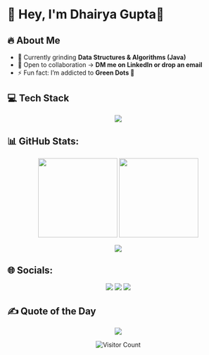 # 💫 Hey, I'm Dhairya Gupta👋

## 🔥 About Me
- 🔭 Currently grinding **Data Structures & Algorithms (Java)**
- 🤝 Open to collaboration → **DM me on LinkedIn or drop an email**
- ⚡ Fun fact: I’m addicted to **Green Dots 💚**


## 💻 Tech Stack
<p align="center">
  <img src="https://skillicons.dev/icons?i=java,c,python,git,github" />
</p>


## 📊 GitHub Stats:
<p align="center">
  <img src="https://github-readme-stats.vercel.app/api?username=Dhairya329&theme=tokyonight&show_icons=true&hide_border=true&count_private=false" height="180"/>
  <img src="https://github-readme-stats.vercel.app/api/top-langs/?username=Dhairya329&theme=tokyonight&layout=compact&hide_border=true" height="180"/>
</p>
<p align="center">
  <img src="https://nirzak-streak-stats.vercel.app?user=Dhairya329&theme=tokyonight&hide_border=true" />
</p>


## 🌐 Socials:
<p align="center">
  <a href="https://linkedin.com/in/https://www.linkedin.com/in/dhairya-gupta-55153a30b/"><img src="https://img.shields.io/badge/-LinkedIn-0A66C2?style=for-the-badge&logo=linkedin&logoColor=white"/></a>
  <a href="https://instagram.com/guptaa.dhairya_329"><img src="https://img.shields.io/badge/-Instagram-E4405F?style=for-the-badge&logo=instagram&logoColor=white"/></a>
  <a href="mailto:dhairyagupta329@gmail.com"><img src="https://img.shields.io/badge/-Email-D14836?style=for-the-badge&logo=gmail&logoColor=white"/></a>
</p>


## ✍️ Quote of the Day
<p align="center">
  <img src="https://quotes-github-readme.vercel.app/api?type=horizontal&theme=tokyonight"/>
</p>


<p align="center">
  <img src="https://visitcount.itsvg.in/api?id=Dhairya329&icon=5&color=6" alt="Visitor Count"/>
</p>
